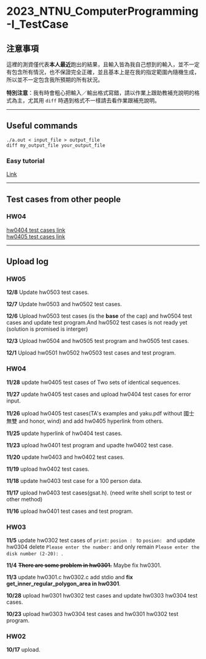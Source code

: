 # 2023_NTNU_ComputerProgramming-I_TestCase

## 注意事項
這裡的測資僅代表**本人最近**跑出的結果，且輸入皆為我自己想到的輸入，並不一定有包含所有情況，也不保證完全正確，並且基本上是在我的指定範圍內隨機生成，所以並不一定包含我所預期的所有狀況。  

**特別注意**：我有時會粗心把輸入／輸出格式寫錯，請以作業上跟助教補充說明的格式為主，尤其用 `diff` 時遇到格式不一樣請去看作業跟補充說明。

---

## Useful commands

```shell
./a.out < input_file > output_file
diff my_output_file your_output_file
```

### Easy tutorial

[Link](https://hackmd.io/@vUfMCtPkSZewQjrjIwuJgg/HyiJvee-p)

---

## Test cases from other people

### HW04
[hw0404 test cases link](https://github.com/MaxWutw/hw0404/tree/main)  
[hw0405 test cases link](https://github.com/mrfish233/hw0405)

---

## Upload log

### HW05

**12/8** Update hw0503 test cases.

**12/7** Update hw0503 and hw0502 test cases.

**12/6** Upload hw0503 test cases (is the **base** of the cap) and hw0504 test cases and update test program.And hw0502 test cases is not ready yet (solution is promised is interger)

**12/3** Upload hw0504 and hw0505 test program and hw0505 test cases.

**12/1** Upload hw0501 hw0502 hw0503 test cases and test program.

### HW04

**11/28** update hw0405 test cases of Two sets of identical sequences.

**11/27** update hw0405 test cases and upload hw0404 test cases for error input.

**11/26** upload hw0405 test cases(TA's examples and yaku.pdf without 國士無雙 and honor, wind) and add hw0405 hyperlink from others.

**11/25** update hyperlink of hw0404 test cases.

**11/23** upload hw0401 test program and upadte hw0402 test case.

**11/20** update hw0403 and hw0402 test cases.

**11/19** upload hw0402 test cases.

**11/18** update hw0403 test case for a 100 person data.  

**11/17** upload hw0403 test cases(gsat.h). (need write shell script to test or other method)

**11/16** upload hw0401 test cases and test program.


### HW03

**11/5** update hw0302 test cases of `print`: `posion : ` to `posion: ` and update hw0304 delete `Please enter the number:` and only remain `Please enter the disk number (2-20): `.

**11/4** ~~**There are some problem in hw0301.**~~ Maybe fix hw0301.

**11/3** update hw0301.c hw0302.c add stdio and **fix get_inner_regular_polygon_area in hw0301**.

**10/28** upload hw0301 hw0302 test cases and update hw0303 hw0304 test cases.

**10/23** upload hw0303 hw0304 test cases and hw0301 hw0302 test program.

### HW02

**10/17** upload.